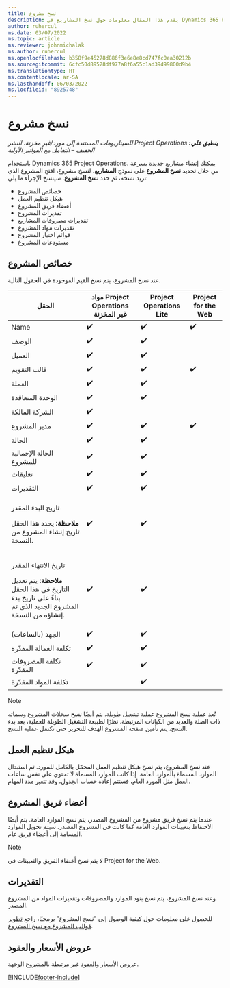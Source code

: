 ```yaml
---
title: نسخ مشروع
description: يقدم هذا المقال معلومات حول نسخ المشاريع في Dynamics 365 Project Operations.
author: ruhercul
ms.date: 03/07/2022
ms.topic: article
ms.reviewer: johnmichalak
ms.author: ruhercul
ms.openlocfilehash: b358f9e45278d886f3e6e8e8cd747fc0ea30212b
ms.sourcegitcommit: 6cfc50d89528df977a8f6a55c1ad39d99800d9b4
ms.translationtype: HT
ms.contentlocale: ar-SA
ms.lasthandoff: 06/03/2022
ms.locfileid: "8925748"
---
```

# <a name="copy-a-project"></a>نسخ مشروع

_**ينطبق علي:** ‏‫Project Operations للسيناريوهات المستندة إلى مورد/غير مخزنة‬، ‏‫النشر الخفيف – التعامل مع الفواتير الأولية‬_

باستخدام Dynamics 365 Project Operations، يمكنك إنشاء مشاريع جديدة بسرعة من خلال تحديد **نسخ المشروع** على نموذج **المشاريع**. لنسخ مشروع، افتح المشروع الذي تريد نسخه، ثم حدد **نسخ المشروع**. سينسخ الإجراء ما يلي:

- خصائص المشروع 
- هيكل تنظيم العمل
- أعضاء فريق المشروع
- تقديرات المشروع
- تقديرات مصروفات المشاريع
- تقديرات مواد المشروع
- قوائم اختيار المشروع
- مستودعات المشروع

## <a name="project-properties"></a>خصائص المشروع

عند نسخ المشروع، يتم نسخ القيم الموجودة في الحقول التالية.

| الحقل | مواد Project Operations غير المخزنة | Project Operations Lite | Project for the Web |
|-------|------------------------------------------|-------------------------|---------------------|
| Name | :heavy_check_mark: | :heavy_check_mark: | :heavy_check_mark: |
| الوصف  | :heavy_check_mark: | :heavy_check_mark: | |
| العميل  | :heavy_check_mark: | :heavy_check_mark: | |
| قالب التقويم | :heavy_check_mark: | :heavy_check_mark: | :heavy_check_mark: |
| ‏‏العملة | :heavy_check_mark: | :heavy_check_mark: | |
| الوحدة المتعاقدة | :heavy_check_mark: | :heavy_check_mark: | |
| الشركة المالكة | :heavy_check_mark: | | |
| مدير المشروع | :heavy_check_mark: | :heavy_check_mark: | :heavy_check_mark: |
| الحالة  | :heavy_check_mark: | :heavy_check_mark: | |
| الحالة الإجمالية للمشروع | :heavy_check_mark: | :heavy_check_mark: | |
| تعليقات | :heavy_check_mark: | :heavy_check_mark: | |
| التقديرات | :heavy_check_mark: | :heavy_check_mark: | |
| <p>تاريخ البدء المقدر</p><p><strong>ملاحظة:</strong> يحدد هذا الحقل تاريخ إنشاء المشروع من النسخة. | :heavy_check_mark: | :heavy_check_mark: | |
| <p>تاريخ الانتهاء المقدر</p><p><strong>ملاحظة:</strong> يتم تعديل التاريخ في هذا الحقل بناءً على تاريخ بدء المشروع الجديد الذي تم إنشاؤه من النسخة.</p> | :heavy_check_mark: | :heavy_check_mark: | |
| الجهد (بالساعات) | :heavy_check_mark: | :heavy_check_mark: | |
| تكلفة العمالة المقدّرة | :heavy_check_mark: | :heavy_check_mark: | |
| تكلفة المصروفات المقدّرة | :heavy_check_mark: | :heavy_check_mark: | |
| تكلفة المواد المقدّرة | | :heavy_check_mark: | |

> [!NOTE]
> تُعد عملية نسخ المشروع عملية تشغيل طويلة. يتم أيضًا نسخ سجلات المشروع وسماته ذات الصلة والعديد من الكيانات المرتبطة. نظرًا لطبيعة التشغيل الطويلة للعملية، بعد بدء النسخ، يتم تأمين صفحة المشروع الهدف للتحرير حتى تكتمل عملية النسخ.

## <a name="work-breakdown-structure"></a>هيكل تنظيم العمل

عند نسخ المشروع، يتم نسخ هيكل تنظيم العمل المحمّل بالكامل للمورد. تم استبدال الموارد المسماة بالموارد العامة. إذا كانت الموارد المسماة لا تحتوي على نفس ساعات العمل مثل المورد العام، فستتم إعادة حساب الجدول، وقد تتغير مدد المهام.

## <a name="project-team-members"></a>أعضاء فريق المشروع

عندما يتم نسخ فريق مشروع من المشروع المصدر، يتم نسخ الموارد العامة. يتم أيضًا الاحتفاظ بتعيينات الموارد العامة كما كانت في المشروع المصدر. سيتم تحويل الموارد المسامة إلى أعضاء فريق عام.

> [!NOTE]
> لا يتم نسخ أعضاء الفريق والتعيينات في Project for the Web.

## <a name="estimates"></a>التقديرات

وعند نسخ المشروع، يتم نسخ بنود الموارد والمصروفات وتقديرات المواد من المشروع المصدر. 

للحصول على معلومات حول كيفية الوصول إلى "نسخ المشروع" برمجيًا، راجع [تطوير قوالب المشروع مع نسخ المشروع‬‬](dev-copy-project.md).

## <a name="quotes-and-contracts"></a>عروض الأسعار والعقود

عروض الأسعار والعقود غير مرتبطة بالمشروع الوجهة.

[!INCLUDE[footer-include](../includes/footer-banner.md)]
